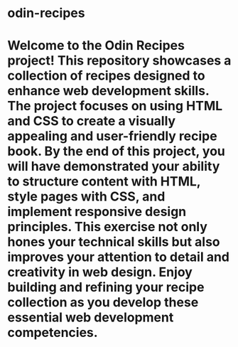 # odin-recipes

# Welcome to the Odin Recipes project! This repository showcases a collection of recipes designed to enhance web development skills. The project focuses on using HTML and CSS to create a visually appealing and user-friendly recipe book. By the end of this project, you will have demonstrated your ability to structure content with HTML, style pages with CSS, and implement responsive design principles. This exercise not only hones your technical skills but also improves your attention to detail and creativity in web design. Enjoy building and refining your recipe collection as you develop these essential web development competencies.
